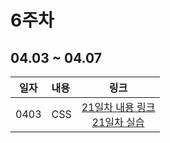 # 6주차
## 04.03 ~ 04.07

|  일자  | 내용  |                           링크                           |
|:----:|:---|:------------------------------------------------------:|
| 0403 | CSS | [21일차 내용 링크](./day21/course)<br/>[21일차 실습](./day21/hw) |